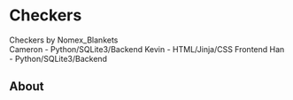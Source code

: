 # Checkers
Checkers by Nomex_Blankets
<br>
Cameron - Python/SQLite3/Backend
Kevin   - HTML/Jinja/CSS Frontend
Han     - Python/SQLite3/Backend

## About
